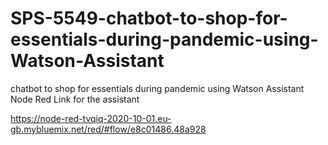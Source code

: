 # SPS-5549-chatbot-to-shop-for-essentials-during-pandemic-using-Watson-Assistant
chatbot to shop for essentials during pandemic using Watson Assistant
Node Red Link for the assistant

https://node-red-tvqiq-2020-10-01.eu-gb.mybluemix.net/red/#flow/e8c01486.48a928
